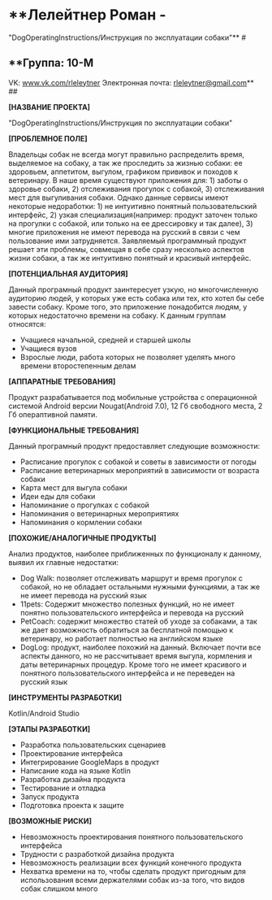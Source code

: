 # **Лелейтнер Роман -
"DogOperatingInstructions/Инструкция по эксплуатации собаки"** #

## **Группа: 10-M
VK: www.vk.com/rleleytner
Электронная почта: rleleytner@gmail.com** ##

**[НАЗВАНИЕ ПРОЕКТА]**

"DogOperatingInstructions/Инструкция по эксплуатации собаки"

**[ПРОБЛЕМНОЕ ПОЛЕ]**

Владельцы собак не всегда могут правильно распределить время, выделяемое на собаку, а так же проследить за жизнью собаки: ее здоровьем, аппетитом, выгулом, графиком прививок и походов к ветеринару. В наше время существуют приложения для: 1) заботы о здоровье собаки, 2) отслеживания прогулок с собакой, 3) отслеживания мест для выгуливания собаки. Однако данные сервисы имеют некоторые недоработки: 1) не интуитивно понятный пользовательский интерфейс, 2) узкая специализация(например: продукт заточен только на прогулки с собакой, или только на ее дрессировку и так далее), 3) многие приложения не имеют перевода на русский в связи с чем пользование ими затрудняется. Заявляемый программный продукт решает эти проблемы, совмещая в себе сразу несколько аспектов жизни собаки, а так же интуитивно понятный и красивый интерфейс.

**[ПОТЕНЦИАЛЬНАЯ АУДИТОРИЯ]**

Данный програмный продукт заинтересует узкую, но многочисленную аудиторию людей, у которых уже есть собака или тех, кто хотел бы себе завести собаку. Кроме того, это приложение понадобится людям, у которых недостаточно времени на собаку. К данным группам относятся:

+ Учащиеся начальной, средней и старшей школы
+ Учащиеся вузов
+ Взрослые люди, работа которых не позволяет уделять много времени второстепенным делам

**[АППАРАТНЫЕ ТРЕБОВАНИЯ]**

Продукт разрабатывается под мобильные устройства с операционной системой Android версии Nougat(Android 7.0), 12 Гб свободного места, 2 Гб операптивной памяти.

**[ФУНКЦИОНАЛЬНЫЕ ТРЕБОВАНИЯ]**

Данный програмный продукт предоставляет следующие возможности:

+ Расписание прогулок с собакой и советы в зависимости от погоды
+ Расписание ветеринарных мероприятий в зависимости от возраста собаки
+ Карта мест для выгула собаки
+ Идеи еды для собаки
+ Напоминание о прогулках с собакой
+ Напоминания о ветеринарных мероприятиях
+ Напоминания о кормлении собаки 

**[ПОХОЖИЕ/АНАЛОГИЧНЫЕ ПРОДУКТЫ]**

Анализ продуктов, наиболее приближенных по функционалу к данному, выявил их главные недостатки:

+ Dog Walk: позволяет отслеживать маршрут и время прогулок с собакой, но не обладает остальными нужными функциями, а так же не имеет перевода на русский язык
+ 11pets: Содержит множество полезных функций, но не имеет понятно пользовательского интерфейса и перевода на русский
+ PetCoach: содержит множество статей об уходе за собаками, а так же дает возможность обратиться за бесплатной помощью к ветеринару, но работает полностью на английском языке
+ DogLog: продукт, наиболее похожий на данный. Включает почти все аспекты данного, но не рассчитывает время выгула, кормления и даты ветеринарных процедур. Кроме того не имеет красивого и понятного пользовательского интерфейса и не переведен на русский язык

**[ИНСТРУМЕНТЫ РАЗРАБОТКИ]**

Kotlin/Android Studio

**[ЭТАПЫ РАЗРАБОТКИ]**

+ Разработка пользовательских сценариев
+ Проектирование интерфейса
+ Интегрирование GoogleMaps в продукт
+ Написание кода на языке Kotlin
+ Разработка дизайна продукта
+ Тестирование и отладка
+ Запуск продукта
+ Подготовка проекта к защите

**[ВОЗМОЖНЫЕ РИСКИ]**

+ Невозможность проектирования понятного пользовательского интерфейса
+ Трудности с разработкой дизайна продукта
+ Невозможность реализации всех функций конечного продукта
+ Нехватка времени на то, чтобы сделать продукт пригодным для использования всеми держателями собак из-за того, что видов собак слишком много